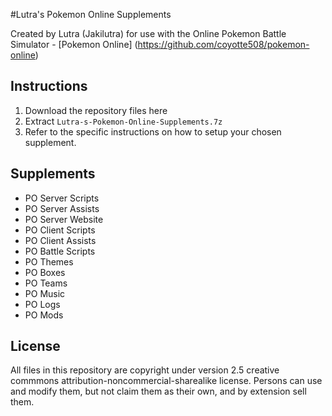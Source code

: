 #Lutra's Pokemon Online Supplements

Created by Lutra (Jakilutra) for use with the Online Pokemon Battle Simulator - [Pokemon Online] (https://github.com/coyotte508/pokemon-online)

##  Instructions
1. Download the repository files here
2. Extract `Lutra-s-Pokemon-Online-Supplements.7z`
3. Refer to the specific instructions on how to setup your chosen supplement.

## Supplements

* PO Server Scripts
* PO Server Assists 
* PO Server Website
* PO Client Scripts
* PO Client Assists
* PO Battle Scripts
* PO Themes
* PO Boxes
* PO Teams
* PO Music
* PO Logs
* PO Mods

## License

All files in this repository are copyright under version 2.5 creative commmons attribution-noncommercial-sharealike license.
Persons can use and modify them, but not claim them as their own, and by extension sell them.
